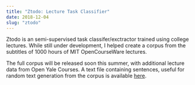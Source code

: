 ```yaml
---
title: "Ztodo: Lecture Task Classifier"
date: 2018-12-04
slug: "ztodo"
---
```


Ztodo is an semi-supervised task classifer/exctractor trained using college
lectures. While still under development, I helped create a corpus from the
subtitles of 1000 hours of MIT OpenCourseWare lectures.

The full corpus will be released soon this summer, with additional lecture data
from Open Yale Courses. A text file containing sentences, useful for random
text generation from the corpus is available [here](data/mit_ocw.txt).
